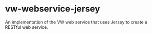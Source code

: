 vw-webservice-jersey
==================

An implementation of the VW web service that uses Jersey to create a RESTful web service. 
